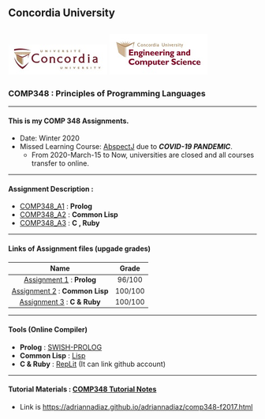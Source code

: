 ## Concordia University
![CU-logo](https://github.com/BestBonBai/COMP348/blob/master/Concordia-logo.jpeg) ![ENCS-logo](https://github.com/BestBonBai/COMP348/blob/master/logoENCS.jpg) 
---
### COMP348 : Principles of Programming Languages
---
#### This is my COMP 348 Assignments. 
* Date: Winter 2020
* Missed Learning Course: [AbspectJ](https://www.eclipse.org/ajdt/downloads/index.php) due to ***COVID-19 PANDEMIC***.
    - From 2020-March-15 to Now, universities are closed and all courses transfer to online. 

---
#### Assignment Description :

*  [COMP348_A1](https://github.com/BestBonBai/COMP348/blob/master/COMP348_A1_Winter_2020.pdf) : **Prolog**
*  [COMP348_A2](https://github.com/BestBonBai/COMP348/blob/master/Comp348_A2_Winter_2020.pdf) : **Common Lisp**
*  [COMP348_A3](https://github.com/BestBonBai/COMP348/blob/master/COMP348_A3_%D9%8BWinter_2020.pdf) : **C , Ruby**

---
#### Links of Assignment files (upgade grades)

|                                         Name                                                                 |          Grade        |
|                                        :----:                                                                |          :----:       |
|         [Assignment 1](https://github.com/BestBonBai/COMP348/tree/master/a1_40053833) : **Prolog**           |          96/100       |
|         [Assignment 2](https://github.com/BestBonBai/COMP348/tree/master/a2_40053833) : **Common Lisp**      |          100/100      |
|         [Assignment 3](https://github.com/BestBonBai/COMP348/tree/master/a3_40053833) : **C & Ruby**         |          100/100      |

---
#### Tools (Online Compiler)

* **Prolog** : [SWISH-PROLOG](https://swish.swi-prolog.org/)
* **Common Lisp** : [Lisp](https://www.tutorialspoint.com/execute_lisp_online.php) 
* **C & Ruby** : [RepLit](https://repl.it/@BestBonBai/ImprobableSlimMice#main.c) (It can link github account) 
---
#### Tutorial Materials : [COMP348 Tutorial Notes](https://adriannadiaz.github.io/adriannadiaz/comp348-f2017.html) 
* Link is https://adriannadiaz.github.io/adriannadiaz/comp348-f2017.html
